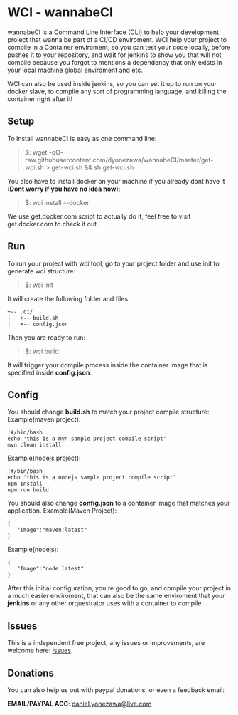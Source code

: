 # WCI - wannabeCI
wannabeCI is a Command Line Interface (CLI) to help your development project that wanna be part of a CI/CD enviroment. WCI help your project to compile in a Container enviroment, so you can test your code locally, before pushes it to your repository, and wait for jenkins to show you that will not compile because you forgot to mentions a dependency that only exists in your local machine global enviroment and etc.

WCI can also be used inside jenkins, so you can set it up to run on your docker slave, to compile any sort of programming language, and killing the container right after it!

## Setup
To install wannabeCI is easy as one command line:
>$: wget -qO- raw.githubusercontent.com/dyonezawa/wannabeCI/master/get-wci.sh > get-wci.sh && sh get-wci.sh

You also have to install docker on your machine if you already dont have it (**Dont worry if you have no idea how**):
>$: wci install --docker

We use get.docker.com script to actually do it, feel free to visit get.docker.com to check it out.


## Run
To run your project with wci tool, go to your project folder and use init to generate wci structure:

> $: wci init


It will create the following folder and files:
```
+-- .ci/
|   +-- build.sh
|   +-- config.json
```
Then you are ready to run:

> $: wci build

It will trigger your compile process inside the container image that is specified inside **config.json**.

## Config
You should change **build.sh** to match your project compile structure:
Example(maven project):
```
!#/bin/bash
echo 'this is a mvn sample project compile script'
mvn clean install
```
Example(nodejs project):

```
!#/bin/bash
echo 'this is a nodejs sample project compile script'
npm install
npm run build
```
You should also change **config.json** to a container image that matches your application.
Example(Maven Project):

```
{
   "Image":"maven:latest"
}
```

Example(nodejs):
```
{
   "Image":"node:latest"
}
```

After this initial configuration, you're good to go, and compile your project in a much easier enviroment, that can also be the same enviroment that your **jenkins** or any other orquestrator uses with a container to compile.

## Issues
This is a independent free project, any issues or improvements, are welcome here: [issues](https://github.com/dyonezawa/wannabeCI/issues).
## Donations
You can also help us out with paypal donations, or even a feedback email:

**EMAIL/PAYPAL ACC**: daniel.yonezawa@live.com
